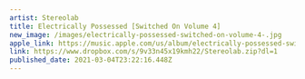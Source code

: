 ```yaml
---
artist: Stereolab
title: Electrically Possessed [Switched On Volume 4]
new_image: /images/electrically-possessed-switched-on-volume-4-.jpg
apple_link: https://music.apple.com/us/album/electrically-possessed-switched-on-vol-4/1502447145
link: https://www.dropbox.com/s/9v33n45x19kmh22/Stereolab.zip?dl=1
published_date: 2021-03-04T23:22:16.448Z
---
```

